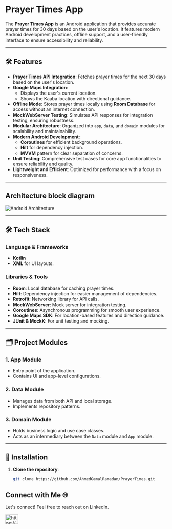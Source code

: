 # Prayer Times App

The **Prayer Times App** is an Android application that provides accurate prayer times for 30 days based on the user's location. It features modern Android development practices, offline support, and a user-friendly interface to ensure accessibility and reliability.

---

## 🛠️ Features

- **Prayer Times API Integration**: Fetches prayer times for the next 30 days based on the user's location.
- **Google Maps Integration**:
  - Displays the user's current location.
  - Shows the Kaaba location with directional guidance.
- **Offline Mode**: Stores prayer times locally using **Room Database** for access without an internet connection.
- **MockWebServer Testing**: Simulates API responses for integration testing, ensuring robustness.
- **Modular Architecture**: Organized into `app`, `data`, and `domain` modules for scalability and maintainability.
- **Modern Android Development**:
  - **Coroutines** for efficient background operations.
  - **Hilt** for dependency injection.
  - **MVVM** pattern for clear separation of concerns.
- **Unit Testing**: Comprehensive test cases for core app functionalities to ensure reliability and quality.
- **Lightweight and Efficient**: Optimized for performance with a focus on responsiveness.

---

## Architecture block diagram
![Android Architecture](https://github.com/lofcoding/AndroidArchitectureSample/assets/109604722/ed29d956-1154-4518-9107-e4e1a34b4a35)

---

## 🛠️ Tech Stack

### Language & Frameworks
- **Kotlin**
- **XML** for UI layouts.

### Libraries & Tools
- **Room**: Local database for caching prayer times.
- **Hilt**: Dependency injection for easier management of dependencies.
- **Retrofit**: Networking library for API calls.
- **MockWebServer**: Mock server for integration testing.
- **Coroutines**: Asynchronous programming for smooth user experience.
- **Google Maps SDK**: For location-based features and direction guidance.
- **JUnit & MockK**: For unit testing and mocking.

---

## 🗂️ Project Modules

### 1. **App Module**
   - Entry point of the application.
   - Contains UI and app-level configurations.

### 2. **Data Module**
   - Manages data from both API and local storage.
   - Implements repository patterns.

### 3. **Domain Module**
   - Holds business logic and use case classes.
   - Acts as an intermediary between the `Data` module and `App` module.

---

## 📝 Installation

1. **Clone the repository**:
   ```bash
   git clone https://github.com/AhmedGamalRamadan/PrayerTimes.git


## Connect with Me 🌐
Let's connect! Feel free to reach out on LinkedIn.
<p align="left">
<a href="https://www.linkedin.com/in/ahmed-gamal-ramadan/" target="blank"><img align="center" src="https://raw.githubusercontent.com/rahuldkjain/github-profile-readme-generator/master/src/images/icons/Social/linked-in-alt.svg" alt="https://www.linkedin.com/in/ahmed-gamal-97509328a/" height="30" width="40" /></a>
</p>
